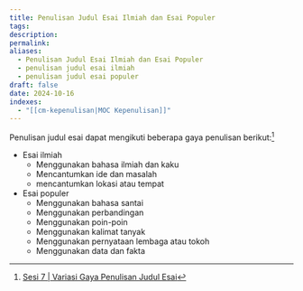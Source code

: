 ```yaml
---
title: Penulisan Judul Esai Ilmiah dan Esai Populer
tags: 
description: 
permalink: 
aliases:
  - Penulisan Judul Esai Ilmiah dan Esai Populer
  - penulisan judul esai ilmiah
  - penulisan judul esai populer
draft: false
date: 2024-10-16
indexes:
  - "[[cm-kepenulisan|MOC Kepenulisan]]"
---
```

Penulisan judul esai dapat mengikuti beberapa gaya penulisan berikut:[^1]
- Esai ilmiah
	- Menggunakan bahasa ilmiah dan kaku
	- Mencantumkan ide dan masalah
	- mencantumkan lokasi atau tempat
- Esai populer
	- Menggunakan bahasa santai
	- Menggunakan perbandingan
	- Menggunakan poin-poin
	- Menggunakan kalimat tanyak
	- Menggunakan pernyataan lembaga atau tokoh
	- Menggunakan data dan fakta

[^1]: [Sesi 7 | Variasi Gaya Penulisan Judul Esai](https://youtu.be/geYjLFSbrMs?si=gljvo0Xjxxm5uuT3)